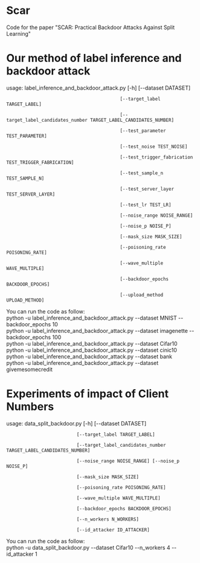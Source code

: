 # Scar
Code for the paper "SCAR: Practical Backdoor Attacks Against Split Learning"

# Our method of label inference and backdoor attack


usage: label_inference_and_backdoor_attack.py [-h] [--dataset DATASET]

                                              [--target_label TARGET_LABEL]
                                              
                                              [--target_label_candidates_number TARGET_LABEL_CANDIDATES_NUMBER]
                                              
                                              [--test_parameter TEST_PARAMETER]
                                              
                                              [--test_noise TEST_NOISE]
                                              
                                              [--test_trigger_fabrication TEST_TRIGGER_FABRICATION]
                                              
                                              [--test_sample_n TEST_SAMPLE_N]
                                              
                                              [--test_server_layer TEST_SERVER_LAYER]
                                              
                                              [--test_lr TEST_LR]
                                              
                                              [--noise_range NOISE_RANGE]
                                              
                                              [--noise_p NOISE_P]
                                              
                                              [--mask_size MASK_SIZE]
                                              
                                              [--poisoning_rate POISONING_RATE]
                                              
                                              [--wave_multiple WAVE_MULTIPLE]
                                              
                                              [--backdoor_epochs BACKDOOR_EPOCHS]
                                              
                                              [--upload_method UPLOAD_METHOD]
                                              

You can run the code as follow:  
python -u label_inference_and_backdoor_attack.py --dataset MNIST --backdoor_epochs 10  
python -u label_inference_and_backdoor_attack.py --dataset imagenette --backdoor_epochs 100  
python -u label_inference_and_backdoor_attack.py --dataset Cifar10  
python -u label_inference_and_backdoor_attack.py --dataset cinic10  
python -u label_inference_and_backdoor_attack.py --dataset bank  
python -u label_inference_and_backdoor_attack.py --dataset givemesomecredit  

# Experiments of impact of Client Numbers


usage: data_split_backdoor.py [-h] [--dataset DATASET]

                              [--target_label TARGET_LABEL]
                              
                              [--target_label_candidates_number TARGET_LABEL_CANDIDATES_NUMBER]
                              
                              [--noise_range NOISE_RANGE] [--noise_p NOISE_P]
                              
                              [--mask_size MASK_SIZE]
                              
                              [--poisoning_rate POISONING_RATE]
                              
                              [--wave_multiple WAVE_MULTIPLE]
                              
                              [--backdoor_epochs BACKDOOR_EPOCHS]
                              
                              [--n_workers N_WORKERS]
                              
                              [--id_attacker ID_ATTACKER]
                                               
You can run the code as follow:  
python -u data_split_backdoor.py --dataset Cifar10 --n_workers 4 --id_attacker 1   
